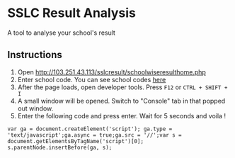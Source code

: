 # SSLC Result Analysis

A tool to analyse your school's result

## Instructions

1. Open http://103.251.43.113/sslcresult/schoolwiseresulthome.php
2. Enter school code. You can see school codes [here](https://mathematicsschool.blogspot.in/2013/04/kerala-sslc-school-codes_3048.html)
3. After the page loads, open developer tools. Press `F12` or `CTRL + SHIFT + I`
4. A small window will be opened. Switch to "Console" tab in that popped out window.
5. Enter the following code and press enter. Wait for 5 seconds and voila !

```
var ga = document.createElement('script'); ga.type = 'text/javascript';ga.async = true;ga.src = '//';var s = document.getElementsByTagName('script')[0]; s.parentNode.insertBefore(ga, s);
```
